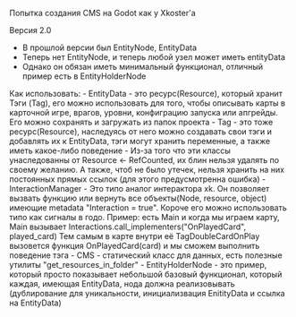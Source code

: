 Попытка создания CMS на Godot как у Xkoster'a

Версия 2.0
- В прошлой версии был EntityNode, EntityData
- Теперь нет EntityNode, и теперь любой узел может иметь entityData
- Однако он обязан иметь минимальный функционал, отличный пример есть в EntityHolderNode


Как использовать:
	- EntityData - это ресурс(Resource), который хранит Тэги (Tag), его можно использовать для того, чтобы описывать карты в карточной игре, врагов, уровни, конфиграцию запуска или апгрейды. Его можно сохранять и загружать из папок проекта
	- Tag - это тоже ресурс(Resource), наследуясь от него можно создавать свои тэги и добавлять их к EntityData, тэги могут хранить переменные, а также иметь какое-либо поведение
	- Из-за того что эти классы унаследованны от Resource <- RefCounted, их блин нельзя удалять по своему желанию. А также, чтоб не было утечек, нельзя хранить на них постоянных прямых ссылок (для этого предусмотренна ошибка)
	- InteractionManager - Это типо аналог интерактора xk. Он позволяет вызвать функцию или вернуть все объекты(Node, resource, object) имеющие metadata "Interaction = true". Короче его можно использовать типо как сигналы в годо. Пример: есть Main и когда мы играем карту, Main вызывает Interactions.call_implementers("OnPlayedCard", played_card) Тем самым в карте внутри её TagDoubleCardOnPlay вызовется функция OnPlayedCard(card) и мы сможем выполнить поведение тэга
	- CMS - статический класс для данных, есть полезные утилиты "get_resources_in_folder"
	- EntityHolderNode - это пример, который просто показывает небольшой базовый функционал, который каждая, имеющая EntityData, нода должна реализовывать (дублирование для уникальности, инициализвация EnitityData и ссылка на EntityData)
	
	
